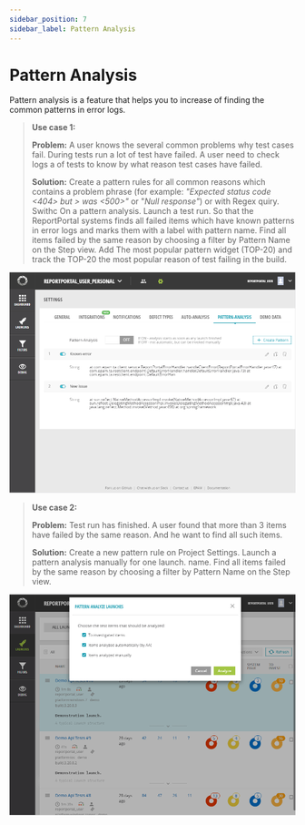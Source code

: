 ```yaml
---
sidebar_position: 7
sidebar_label: Pattern Analysis
---
```


# Pattern Analysis

Pattern analysis is a feature that helps you to increase of finding the common patterns in error logs.

> **Use case 1:**
> 
> **Problem:** A user knows the several common problems why test cases fail. During tests run a lot of test have failed. A user need to check logs a of tests to know by what reason test cases have failed.
>
>**Solution:** Create a pattern rules for all common reasons which contains a problem phrase (for example: *"Expected status code <404> but > was <500>"* or "*Null response"*) or with Regex quiry. Swithc On a pattern analysis.
> Launch a test run. 
> So that the ReportPortal systems finds all failed items which have known patterns in error logs and marks them with a label with pattern name.
> Find all items failed by the same reason by choosing a filter by Pattern Name on the Step view.
> Add The most popular pattern widget (TOP-20) and track the TOP-20 the most popular reason of test failing in the build.

[![ImageName](img/AutoPattern.png)](https://youtu.be/XgJr5Nm7OrI)

> **Use case 2:**
> 
> **Problem:** Test run has finished. A user found that more than 3 items have failed by the same reason. And he want to find all such items.
>
>**Solution:** Create a new pattern rule on Project Settings. Launch a pattern analysis manually for one launch. 
name.
> Find all items failed by the same reason by choosing a filter by Pattern Name on the Step view.

[![ImageName](img/ManualPattern.png)](https://youtu.be/5YaN85x6_hc)



